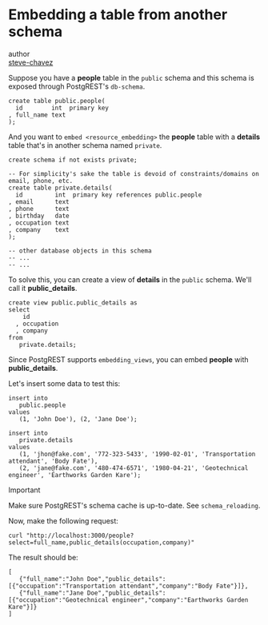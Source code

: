 Embedding a table from another schema
=====================================

author  
[steve-chavez](https://github.com/steve-chavez)

Suppose you have a **people** table in the `public` schema and this
schema is exposed through PostgREST's `db-schema`.

    create table public.people(
      id        int  primary key
    , full_name text
    );

And you want to `embed <resource_embedding>` the **people** table with a
**details** table that's in another schema named `private`.

    create schema if not exists private;

    -- For simplicity's sake the table is devoid of constraints/domains on email, phone, etc.
    create table private.details(
      id         int  primary key references public.people
    , email      text
    , phone      text
    , birthday   date
    , occupation text
    , company    text
    );

    -- other database objects in this schema
    -- ...
    -- ...

To solve this, you can create a view of **details** in the `public`
schema. We'll call it **public\_details**.

    create view public.public_details as
    select
        id
      , occupation
      , company
    from
       private.details;

Since PostgREST supports `embedding_views`, you can embed **people**
with **public\_details**.

Let's insert some data to test this:

    insert into
       public.people
    values
       (1, 'John Doe'), (2, 'Jane Doe');

    insert into
       private.details
    values
       (1, 'jhon@fake.com', '772-323-5433', '1990-02-01', 'Transportation attendant', 'Body Fate'),
       (2, 'jane@fake.com', '480-474-6571', '1980-04-21', 'Geotechnical engineer', 'Earthworks Garden Kare');

Important

Make sure PostgREST's schema cache is up-to-date. See
`schema_reloading`.

Now, make the following request:

    curl "http://localhost:3000/people?select=full_name,public_details(occupation,company)"

The result should be:

    [
       {"full_name":"John Doe","public_details":[{"occupation":"Transportation attendant","company":"Body Fate"}]},
       {"full_name":"Jane Doe","public_details":[{"occupation":"Geotechnical engineer","company":"Earthworks Garden Kare"}]}
    ]
